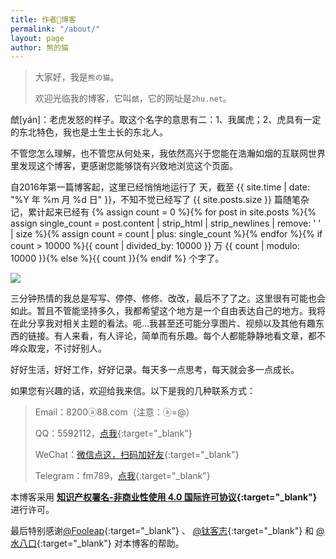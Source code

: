 ```yaml
---
title: 作者📝博客
permalink: "/about/"
layout: page
author: 熊的猫
---
```


>大家好，我是`熊の猫`。
>
>欢迎光临我的博客，它叫`虤`，它的网址是`2hu.net`。

虤[yán]：老虎发怒的样子。取这个名字的意思有二：1、我属虎；2、虎具有一定的东北特色，我也是土生土长的东北人。

不管您怎么理解，也不管您从何处来，我依然高兴于您能在浩瀚如烟的互联网世界里发现这个博客，更感谢您能够饶有兴致地浏览这个页面。

自2016年第一篇博客起，这里已经悄悄地运行了 <span id="days"></span> 天，截至 {{ site.time | date: "%Y 年 %m 月 %d 日" }}，不知不觉已经写了 {{ site.posts.size }} 篇随笔杂记，累计起来已经有 {% assign count = 0 %}{% for post in site.posts %}{% assign single_count = post.content | strip_html | strip_newlines | remove: ' ' | size %}{% assign count = count | plus: single_count %}{% endfor %}{% if count > 10000 %}{{ count | divided_by: 10000 }} 万 {{ count | modulo: 10000 }}{% else %}{{ count }}{% endif %} 个字了。

![](https://cdn.sh.cn/static/new-about.jpg)

三分钟热情的我总是写写、停停、修修、改改，最后不了了之。这里很有可能也会如此。暂且不管能坚持多久，我都希望这个地方是一个自由表达自己的地方。我将在此分享我对相关主题的看法。呃...我甚至还可能分享图片、视频以及其他有趣东西的链接。有人来看，有人评论，简单而有乐趣。每个人都能静静地看文章，都不哗众取宠，不讨好别人。

好好生活，好好工作，好好记录。每天多一点思考，每天就会多一点成长。

如果您有兴趣的话，欢迎给我来信。以下是我的几种联系方式：

>Email：8200ⓐ88.com（注意：ⓐ=@）
>
>QQ：5592112，[点我](http://wpa.qq.com/msgrd?v=3&uin=5592112&site=qq&menu=yes){:target="_blank"}
>
>WeChat：[微信点这，扫码加好友](https://www.douban.com/photos/photo/2625796574/){:target="_blank"}
>
>Telegram：fm789，[点我](https://t.me/fm876){:target="_blank"}

本博客采用 **[知识产权署名-非商业性使用 4.0 国际许可协议](https://creativecommons.org/licenses/by-nc-sa/4.0/deed.zh){:target="_blank"}** 进行许可。

最后特别感谢[@Fooleap](https://blog.fooleap.org/){:target="_blank"} 、 [@钛客志](https://fffou.com/){:target="_blank"} 和  [@水八口](https://blog.shuiba.co/){:target="_blank"} 对本博客的帮助。

<script>
var days = 0, daysMax = Math.floor((Date.now() / 1000 - {{ "2016-05-05" | date: "%s" }}) / (60 * 60 * 24));
(function daysCount(){
    if(days > daysMax){
        document.getElementById('days').innerHTML = daysMax;
        return;
    } else {
        document.getElementById('days').innerHTML = days;
        days += 10;
        setTimeout(daysCount, 1); 
    }
})();
</script>
